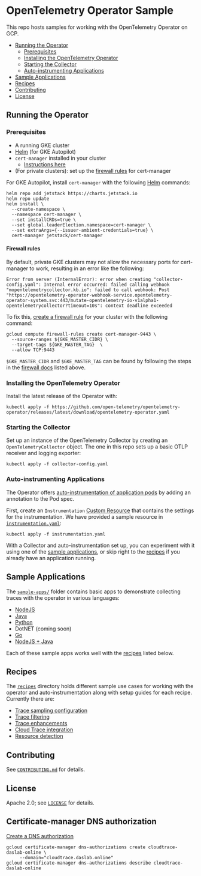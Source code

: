 # OpenTelemetry Operator Sample

This repo hosts samples for working with the OpenTelemetry Operator on GCP.

* [Running the Operator](#running-the-operator)
   * [Prerequisites](#prerequisites)
   * [Installing the OpenTelemetry Operator](#installing-the-opentelemetry-operator)
   * [Starting the Collector](#starting-the-collector)
   * [Auto-instrumenting Applications](#auto-instrumenting-applications)
* [Sample Applications](#sample-applications)
* [Recipes](#recipes)
* [Contributing](#contributing)
* [License](#license)

## Running the Operator

### Prerequisites

* A running GKE cluster
* [Helm](https://helm.sh) (for GKE Autopilot)
* `cert-manager` installed in your cluster
  * [Instructions here](https://cert-manager.io/docs/installation/)
* (For private clusters): set up the [firewall rules](#firewall-rules) for cert-manager

For GKE Autopilot, install `cert-manager` with the following [Helm](https://helm.sh) commands:
```
helm repo add jetstack https://charts.jetstack.io
helm repo update
helm install \
  --create-namespace \
  --namespace cert-manager \
  --set installCRDs=true \
  --set global.leaderElection.namespace=cert-manager \
  --set extraArgs={--issuer-ambient-credentials=true} \
  cert-manager jetstack/cert-manager
```

#### Firewall rules

By default, private GKE clusters may not allow the necessary ports for
cert-manager to work, resulting in an error like the following:

```
Error from server (InternalError): error when creating "collector-config.yaml": Internal error occurred: failed calling webhook "mopentelemetrycollector.kb.io": failed to call webhook: Post "https://opentelemetry-operator-webhook-service.opentelemetry-operator-system.svc:443/mutate-opentelemetry-io-v1alpha1-opentelemetrycollector?timeout=10s": context deadline exceeded
```

To fix this, [create a firewall
rule](https://cloud.google.com/kubernetes-engine/docs/how-to/private-clusters#add_firewall_rules)
for your cluster with the following command:

```
gcloud compute firewall-rules create cert-manager-9443 \
  --source-ranges ${GKE_MASTER_CIDR} \
  --target-tags ${GKE_MASTER_TAG}  \
  --allow TCP:9443
```

`$GKE_MASTER_CIDR` and `$GKE_MASTER_TAG` can be found by following the steps in
the [firewall
docs](https://cloud.google.com/kubernetes-engine/docs/how-to/private-clusters#add_firewall_rules)
listed above.

### Installing the OpenTelemetry Operator

Install the latest release of the Operator with:

```
kubectl apply -f https://github.com/open-telemetry/opentelemetry-operator/releases/latest/download/opentelemetry-operator.yaml
```

### Starting the Collector

Set up an instance of the OpenTelemetry Collector by creating an `OpenTelemetryCollector` object.
The one in this repo sets up a basic OTLP receiver and logging exporter:

```
kubectl apply -f collector-config.yaml
```

### Auto-instrumenting Applications

The Operator offers [auto-instrumentation of application pods](https://github.com/open-telemetry/opentelemetry-operator#opentelemetry-auto-instrumentation-injection)
by adding an annotation to the Pod spec.

First, create an `Instrumentation` [Custom Resource](https://kubernetes.io/docs/concepts/extend-kubernetes/api-extension/custom-resources/)
that contains the settings for the instrumentation. We have provided a sample resource
in [`instrumentation.yaml`](instrumentation.yaml):

```
kubectl apply -f instrumentation.yaml
```

With a Collector and auto-instrumentation set up, you can experiment with it using one of the [sample applications](sample-apps),
or skip right to the [recipes](recipes) if you already have an application running.

## Sample Applications

The [`sample-apps/`](sample-apps/) folder contains basic apps to demonstrate collecting traces with
the operator in various languages:

* [NodeJS](sample-apps/nodejs)
* [Java](sample-apps/java)
* [Python](sample-apps/python)
* DotNET (coming soon)
* [Go](sample-apps/go)
* [NodeJS + Java](sample-apps/nodejs-java)

Each of these sample apps works well with the [recipes](recipes) listed below.

## Recipes

The [`recipes`](recipes/) directory holds different sample use cases for working with the
operator and auto-instrumentation along with setup guides for each recipe. Currently there are:

* [Trace sampling configuration](recipes/trace-sampling)
* [Trace filtering](recipes/trace-filtering)
* [Trace enhancements](recipes/trace-enhancements)
* [Cloud Trace integration](recipes/cloud-trace)
* [Resource detection](recipes/resource-detection)

## Contributing

See [`CONTRIBUTING.md`](CONTRIBUTING.md) for details.

## License

Apache 2.0; see [`LICENSE`](LICENSE) for details.

## Certificate-manager DNS authorization

[Create a DNS authorization](https://cloud.google.com/certificate-manager/docs/dns-authorizations?authuser=1)

```
gcloud certificate-manager dns-authorizations create cloudtrace-daslab-online \
     --domain="cloudtrace.daslab.online"
gcloud certificate-manager dns-authorizations describe cloudtrace-daslab-online
```